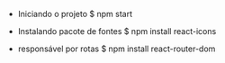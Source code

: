 - Iniciando o projeto
$ npm start

- Instalando pacote de fontes
$ npm install react-icons

- responsável por rotas
$ npm install react-router-dom